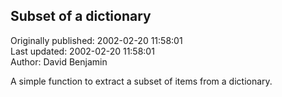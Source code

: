 ## Subset of a dictionary  
Originally published: 2002-02-20 11:58:01  
Last updated: 2002-02-20 11:58:01  
Author: David Benjamin  
  
A simple function to extract a subset of items from a dictionary.